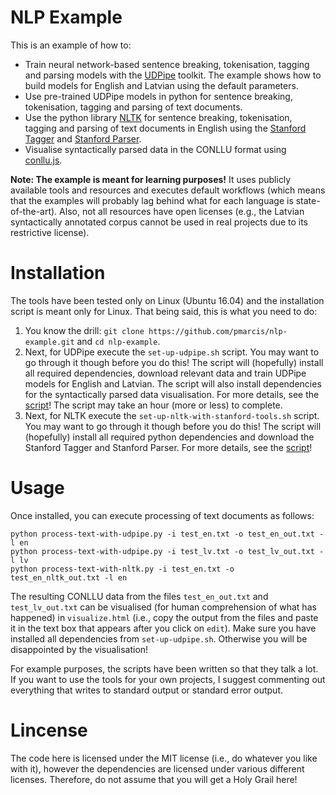 # NLP Example

This is an example of how to:

* Train neural network-based sentence breaking, tokenisation, tagging and parsing models with the [UDPipe](https://github.com/ufal/udpipe) toolkit. The example shows how to build models for English and Latvian using the default parameters.
* Use pre-trained UDPipe models in python for sentence breaking, tokenisation, tagging and parsing of text documents.
* Use the python library [NLTK](http://www.nltk.org/) for sentence breaking, tokenisation, tagging and parsing of text documents in English using the [Stanford Tagger](http://nlp.stanford.edu/software/tagger.shtml) and [Stanford Parser](http://nlp.stanford.edu/software/lex-parser.shtml).
* Visualise syntactically parsed data in the CONLLU format using [conllu.js](https://github.com/spyysalo/conllu.js).

**Note: The example is meant for learning purposes!** It uses publicly available tools and resources and executes default workflows (which means that the examples will probably lag behind what for each language is state-of-the-art). Also, not all resources have open licenses (e.g., the Latvian syntactically annotated corpus cannot be used in real projects due to its restrictive license).

# Installation

The tools have been tested only on Linux (Ubuntu 16.04) and the installation script is meant only for Linux. That being said, this is what you need to do:

1) You know the drill: `git clone https://github.com/pmarcis/nlp-example.git` and `cd nlp-example`.
2) Next, for UDPipe execute the `set-up-udpipe.sh` script. You may want to go through it though before you do this! The script will (hopefully) install all required dependencies, download relevant data and train UDPipe models for English and Latvian. The script will also install dependencies for the syntactically parsed data visualisation. For more details, see the [script](set-up-udpipe.sh)! The script may take an hour (more or less) to complete.
3) Next, for NLTK execute the `set-up-nltk-with-stanford-tools.sh` script. You may want to go through it though before you do this! The script will (hopefully) install all required python dependencies and download the Stanford Tagger and Stanford Parser. For more details, see the [script](set-up-nltk-with-stanford-tools.sh)!

# Usage

Once installed, you can execute processing of text documents as follows:
```
python process-text-with-udpipe.py -i test_en.txt -o test_en_out.txt -l en
python process-text-with-udpipe.py -i test_lv.txt -o test_lv_out.txt -l lv
python process-text-with-nltk.py -i test_en.txt -o test_en_nltk_out.txt -l en
```

The resulting CONLLU data from the files `test_en_out.txt` and `test_lv_out.txt` can be visualised (for human comprehension of what has happened) in `visualize.html` (i.e., copy the output from the files and paste it in the text box that appears after you click on `edit`). Make sure you have installed all dependencies from `set-up-udpipe.sh`. Otherwise you will be disappointed by the visualisation!

For example purposes, the scripts have been written so that they talk a lot. If you want to use the tools for your own projects, I suggest commenting out everything that writes to standard output or standard error output.

# Lincense

The code here is licensed under the MIT license (i.e., do whatever you like with it), however the dependencies are licensed under various different licenses. Therefore, do not assume that you will get a Holy Grail here!
